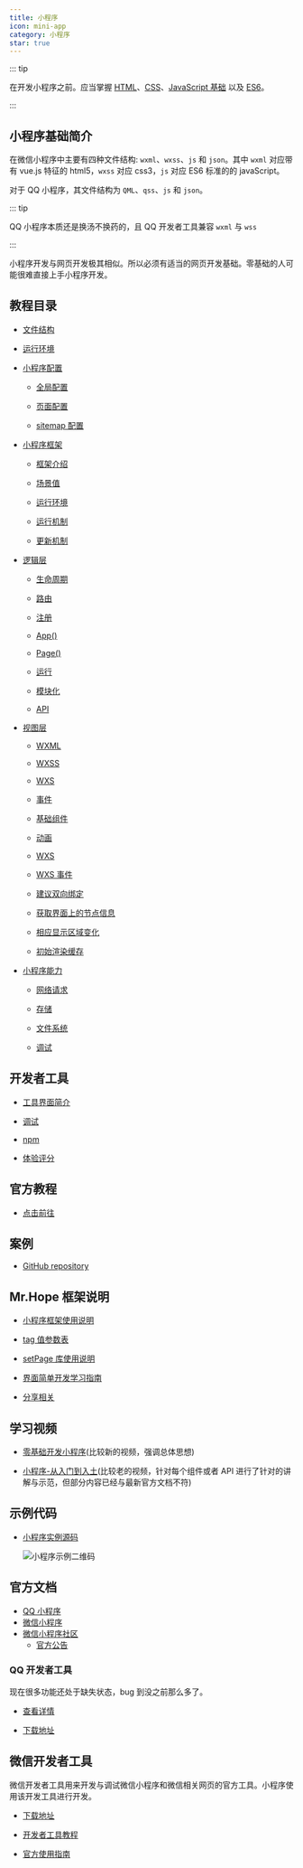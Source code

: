 ```yaml
---
title: 小程序
icon: mini-app
category: 小程序
star: true
---
```


::: tip

在开发小程序之前。应当掌握 [HTML](../html/README.md)、[CSS](../css/README.md)、[JavaScript 基础](../js/guide/README.md) 以及 [ES6](../js/es/README.md)。

:::

<!-- more -->

## 小程序基础简介

在微信小程序中主要有四种文件结构: `wxml`、`wxss`、`js` 和 `json`。其中 `wxml` 对应带有 vue.js 特征的 html5，`wxss` 对应 css3，`js` 对应 ES6 标准的的 javaScript。

对于 QQ 小程序，其文件结构为 `QML`、`qss`、`js` 和 `json`。

::: tip

QQ 小程序本质还是换汤不换药的，且 QQ 开发者工具兼容 `wxml` 与 `wss`

:::

小程序开发与网页开发极其相似。所以必须有适当的网页开发基础。零基础的人可能很难直接上手小程序开发。

## 教程目录

- [文件结构](guide/file-structure.md)

- [运行环境](guide/env.md)

- [小程序配置](guide/config/README.md)

  - [全局配置](guide/config/app-config.md)

  - [页面配置](guide/config/page-config.md)

  - [sitemap 配置](guide/config/sitemap-config.md)

- [小程序框架](guide/frame/README.md)

  - [框架介绍](guide/frame/intro.md)

  - [场景值](guide/frame/scene.md) <Badge type="grey" text="高级" />

  - [运行环境](guide/frame/env.md) <Badge type="grey" text="高级" />

  - [运行机制](guide/frame/mechanism.md) <Badge type="grey" text="高级" />

  - [更新机制](guide/frame/update.md) <Badge type="grey" text="高级" />

- [逻辑层](guide/service/README.md)

  - [生命周期](guide/service/lifetime.md)

  - [路由](guide/service/route.md)

  - [注册](guide/service/register.md)

  - [App()](guide/service/app.md)

  - [Page()](guide/service/page.md)

  - [运行](guide/service/run.md)

  - [模块化](guide/service/module.md)

  - [API](guide/service/api/README.md)

- [视图层](guide/view/README.md)

  - [WXML](guide/view/wxml.md)

  - [WXSS](guide/view/wxss.md)

  - [WXS](guide/view/wxs.md)

  - [事件](guide/view/event.md)

  - [基础组件](guide/view/component.md)

  - [动画](guide/view/animation.md) <Badge type="grey" text="高级" />

  - [WXS](guide/view/wxs.md) <Badge type="grey" text="高级" />

  - [WXS 事件](guide/view/wxs-event.md) <Badge type="grey" text="高级" />

  - [建议双向绑定](guide/view/model.md) <Badge type="grey" text="高级" />

  - [获取界面上的节点信息](guide/view/selector.md) <Badge type="grey" text="高级" />

  - [相应显示区域变化](guide/view/selector.md) <Badge type="grey" text="高级" />

  - [初始渲染缓存](guide/view/rendering-cache.md) <Badge type="grey" text="高级" />

- [小程序能力](guide/ability/README.md)

  - [网络请求](guide/ability/network.md)

  - [存储](guide/ability/storage.md)

  - [文件系统](guide/ability/file-system.md)

  - [调试](guide/ability/debug.md)

## 开发者工具

- [工具界面简介](tools/interface.md)

- [调试](tools/debug.md)

- [npm](tools/npm.md)

- [体验评分](tools/audit.md)

## 官方教程

- [点击前往](https://developers.weixin.qq.com/ebook?action=get_post_info&docid=0008aeea9a8978ab0086a685851c0a)

## 案例

- [GitHub repository](https://github.com/Hope-Studio/wxminiappdemo)

## Mr.Hope 框架说明

- [小程序框架使用说明](framework/README.md)

- [tag 值参数表](framework/tag-list.md)

- [setPage 库使用说明](framework/page.md)

- [界面简单开发学习指南](framework/simple-debug.md)

- [分享相关](qr-code.md)

## 学习视频

- [零基础开发小程序](https://www.bilibili.com/video/av22790583/)(比较新的视频，强调总体思想)

- [小程序-从入门到入土](https://www.bilibili.com/video/av11938917)(比较老的视频，针对每个组件或者 API 进行了针对的讲解与示范，但部分内容已经与最新官方文档不符)

## 示例代码

- [小程序实例源码](https://github.com/wechat-miniprogram/miniprogram-demo)

  ![小程序示例二维码](https://res.wx.qq.com/wxdoc/dist/assets/img/demo.ef5c5bef.jpg)

## 官方文档

- [QQ 小程序](https://q.qq.com/wiki/)
- [微信小程序](https://developers.weixin.qq.com/miniprogram/dev/framework/)
- [微信小程序社区](https://developers.weixin.qq.com/community/develop/question)
  - [官方公告](https://developers.weixin.qq.com/community/develop/list/2?id=)

### QQ 开发者工具

现在很多功能还处于缺失状态，bug 到没之前那么多了。

- [查看详情](https://q.qq.com/wiki/)

- [下载地址](https://q.qq.com/wiki/tools/devtool/)

## 微信开发者工具

微信开发者工具用来开发与调试微信小程序和微信相关网页的官方工具。小程序使用该开发工具进行开发。

- [下载地址](https://developers.weixin.qq.com/miniprogram/dev/devtools/download.html)

- [开发者工具教程](tools/README.md)

- [官方使用指南](https://developers.weixin.qq.com/miniprogram/dev/devtools/devtools.html)

